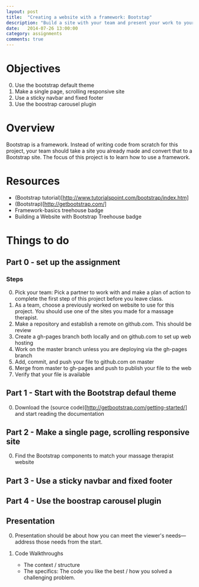 ```yaml
---
layout: post
title:  "Creating a website with a framework: Bootstap"
description: "Build a site with your team and present your work to your peers."
date:   2014-07-26 13:00:00
category: assignments
comments: true
---
```


Objectives
==========
0. Use the bootstrap default theme
0. Make a single page, scrolling responsive site
0. Use a sticky navbar and fixed footer
0. Use the boostrap carousel plugin

Overview
========
Bootstrap is a framework.  Instead of writing code from scratch for this project, your team should take a site you already made and convert that to a Bootstrap site.  The focus of this project is to learn how to use a framework.

Resources
=========
* (Bootstrap tutorial)[http://www.tutorialspoint.com/bootstrap/index.htm]
* (Bootstrap)[http://getbootstrap.com/]
* Framework-basics treehouse badge
* Building a Website with Bootstrap Treehouse badge


Things to do
=====

Part 0 - set up the assignment
----------------------------------

### Steps
0. Pick your team: Pick a partner to work with and make a plan of action to complete the first step of this project before you leave class.
0. As a team, choose a previously worked on website to use for this project.  You should use one of the sites you made for a massage therapist.
0. Make a repository and establish a remote on github.com. This should be review
0. Create a gh-pages branch both locally and on github.com to set up web hosting
0. Work on the master branch unless you are deploying via the gh-pages branch
0. Add, commit, and push your file to github.com on master
0. Merge from master to gh-pages and push to publish your file to the web
0. Verify that your file is available

Part 1 - Start with the Bootstrap defaul theme
----------------------------------
0. Download the (source code)[http://getbootstrap.com/getting-started/] and start reading the documentation

Part 2 - Make a single page, scrolling responsive site
----------------------------------
0. Find the Bootstrap components to match your massage therapist website


Part 3 - Use a sticky navbar and fixed footer
----------------------------------


Part 4 - Use the boostrap carousel plugin
----------------------------------

Presentation
----------------------------------
0. Presentation should be about how you can meet the viewer's needs—address those needs from the start.

0. Code Walkthroughs
	*	The context / structure
	*	The specifics: The code you like the best / how you solved a challenging problem.
